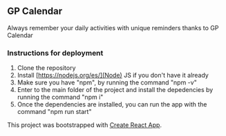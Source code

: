 ## GP Calendar

Always remember your daily activities with unique reminders thanks to GP Calendar

### Instructions for deployment

1) Clone the repository
2) Install [https://nodejs.org/es/](Node) JS if you don't have it already
3) Make sure you have "npm", by running the command "npm -v"
4) Enter to the main folder of the project and install the depedencies by running the command "npm i"
5) Once the dependencies are installed, you can run the app with the command "npm run start"

This project was bootstrapped with [Create React App](https://github.com/facebook/create-react-app).
